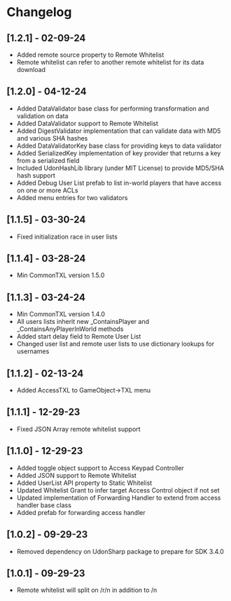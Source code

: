 # Changelog

## [1.2.1] - 02-09-24

- Added remote source property to Remote Whitelist
- Remote whitelist can refer to another remote whitelist for its data download

## [1.2.0] - 04-12-24

- Added DataValidator base class for performing transformation and validation on data
- Added DataValidator support to Remote Whitelist
- Added DigestValidator implementation that can validate data with MD5 and various SHA hashes
- Added DataValidatorKey base class for providing keys to data validator
- Added SerializedKey implementation of key provider that returns a key from a serialized field
- Included UdonHashLib library (under MIT License) to provide MD5/SHA hash support
- Added Debug User List prefab to list in-world players that have access on one or more ACLs
- Added menu entries for two validators

## [1.1.5] - 03-30-24

- Fixed initialization race in user lists

## [1.1.4] - 03-28-24

- Min CommonTXL version 1.5.0

## [1.1.3] - 03-24-24

- Min CommonTXL version 1.4.0
- All users lists inherit new _ContainsPlayer and _ContainsAnyPlayerInWorld methods
- Added start delay field to Remote User List
- Changed user list and remote user lists to use dictionary lookups for usernames


## [1.1.2] - 02-13-24

- Added AccessTXL to GameObject->TXL menu

## [1.1.1] - 12-29-23

- Fixed JSON Array remote whitelist support

## [1.1.0] - 12-29-23

- Added toggle object support to Access Keypad Controller
- Added JSON support to Remote Whitelist
- Added UserList API property to Static Whitelist
- Updated Whitelist Grant to infer target Access Control object if not set
- Updated implementation of Forwarding Handler to extend from access handler base class
- Added prefab for forwarding access handler

## [1.0.2] - 09-29-23

- Removed dependency on UdonSharp package to prepare for SDK 3.4.0

## [1.0.1] - 09-29-23

- Remote whitelist will split on /r/n in addition to /n

